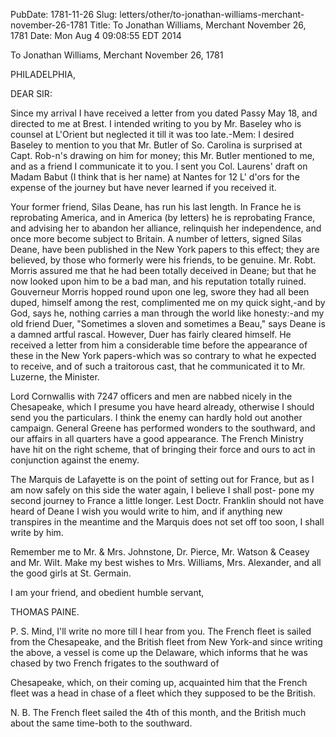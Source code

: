 PubDate: 1781-11-26
Slug: letters/other/to-jonathan-williams-merchant-november-26-1781
Title: To Jonathan Williams, Merchant  November 26, 1781
Date: Mon Aug  4 09:08:55 EDT 2014

   To Jonathan Williams, Merchant  November 26, 1781

   PHILADELPHIA,

   DEAR SIR:

   Since my arrival I have received a letter from you dated Passy May 18, and
   directed to me at Brest. I intended writing to you by Mr. Baseley who is
   counsel at L'Orient but neglected it till it was too late.-Mem: I desired
   Baseley to mention to you that Mr. Butler of So. Carolina is surprised at
   Capt. Rob-n's drawing on him for money; this Mr. Butler mentioned to me,
   and as a friend I communicate it to you. I sent you Col. Laurens' draft on
   Madam Babut (I think that is her name) at Nantes for 12 L' d'ors for the
   expense of the journey but have never learned if you received it.

   Your former friend, Silas Deane, has run his last length. In France he is
   reprobating America, and in America (by letters) he is reprobating France,
   and advising her to abandon her alliance, relinquish her independence, and
   once more become subject to Britain. A number of letters, signed Silas
   Deane, have been published in the New York papers to this effect; they are
   believed, by those who formerly were his friends, to be genuine. Mr. Robt.
   Morris assured me that he had been totally deceived in Deane; but that he
   now looked upon him to be a bad man, and his reputation totally ruined.
   Gouverneur Morris hopped round upon one leg, swore they had all been
   duped, himself among the rest, complimented me on my quick sight,-and by
   God, says he, nothing carries a man through the world like honesty:-and my
   old friend Duer, "Sometimes a sloven and sometimes a Beau," says Deane is
   a damned artful rascal. However, Duer has fairly cleared himself. He
   received a letter from him a considerable time before the appearance of
   these in the New York papers-which was so contrary to what he expected to
   receive, and of such a traitorous cast, that he communicated it to Mr.
   Luzerne, the Minister.

   Lord Cornwallis with 7247 officers and men are nabbed nicely in the
   Chesapeake, which I presume you have heard already, otherwise I should
   send you the particulars. I think the enemy can hardly hold out another
   campaign. General Greene has performed wonders to the southward, and our
   affairs in all quarters have a good appearance. The French Ministry have
   hit on the right scheme, that of bringing their force and ours to act in
   conjunction against the enemy.

   The Marquis de Lafayette is on the point of setting out for France, but as
   I am now safely on this side the water again, I believe I shall post- pone
   my second journey to France a little longer. Lest Doctr. Franklin should
   not have heard of Deane I wish you would write to him, and if anything new
   transpires in the meantime and the Marquis does not set off too soon, I
   shall write by him.

   Remember me to Mr. & Mrs. Johnstone, Dr. Pierce, Mr. Watson & Ceasey and
   Mr. Wilt. Make my best wishes to Mrs. Williams, Mrs. Alexander, and all
   the good girls at St. Germain.

   I am your friend, and obedient humble servant,

   THOMAS PAINE.

   P. S. Mind, I'll write no more till I hear from you. The French fleet is
   sailed from the Chesapeake, and the British fleet from New York-and since
   writing the above, a vessel is come up the Delaware, which informs that he
   was chased by two French frigates to the southward of

   Chesapeake, which, on their coming up, acquainted him that the French
   fleet was a head in chase of a fleet which they supposed to be the
   British.

   N. B. The French fleet sailed the 4th of this month, and the British much
   about the same time-both to the southward.

    
